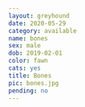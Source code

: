 ```yaml
---
layout: greyhound
date: 2020-05-29
category: available
name: bones
sex: male
dob: 2019-02-01
color: fawn
cats: yes
title: Bones
pic: bones.jpg
pending: no
---
```



